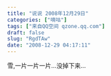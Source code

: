 ```yaml
---
title: "说说 2008年12月29日"
categories: ["嘀咕"]
tags: ["来自QQ空间 qzone.qq.com"]
draft: false
slug: "RgdTAw"
date: "2008-12-29 04:17:11"
---
```


雪,一片一片一片...没掉下来...
